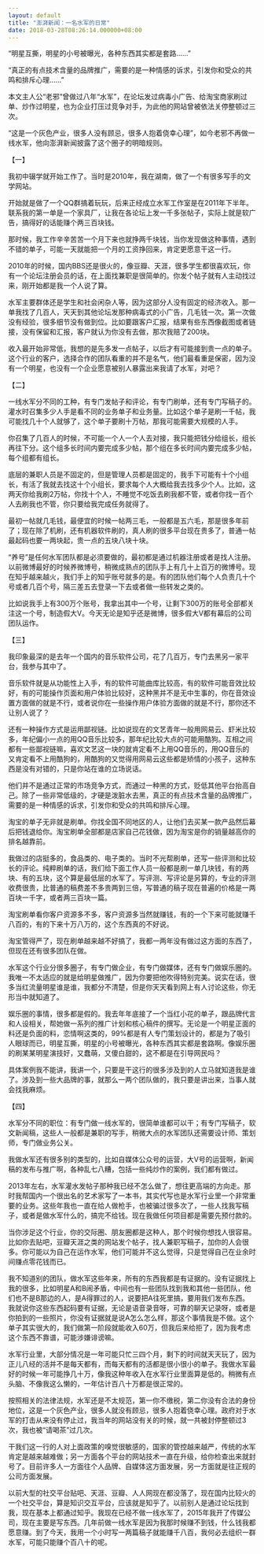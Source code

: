 ```yaml
---
layout: default
title: "澎湃新闻：一名水军的日常"
date: 2018-03-28T08:26:14.000000+08:00
---
```


‌‌“明星互撕，明星的小号被曝光，各种东西其实都是套路……‌‌”

‌‌“真正的有点技术含量的品牌推广，需要的是一种情感的诉求，引发你和受众的共鸣和排斥心理……‌‌”

本文主人公‌‌“老邪‌‌”曾做过八年‌‌“水军‌‌”，在论坛发过病毒小广告、给淘宝商家刷过单、炒作过明星，也为企业打压过竞争对手，为此他的网站曾被依法关停整顿过三次。

‌‌“这是一个灰色产业，很多人没有顾忌，很多人抱着侥幸心理‌‌”，如今老邪不再做一线水军，他向澎湃新闻披露了这个圈子的明暗规则。

【一】

我初中辍学就开始工作了。当时是2010年，我在湖南，做了一个有很多写手的文学网站。

开始就是做了一个QQ群搞着玩玩，后来正经成立水军工作室是在2011年下半年。联系我的第一单是一个家具厂，让我在各论坛上发一千多张帖子，实际上就是软广告，搞得好的话能赚个两三百块钱。

那时候，我工作辛辛苦苦一个月下来也就挣两千块钱，当你发现做这种事情，遇到不错的单子，可能一天就能把一个月的工资挣回来，肯定更愿意干这一行。

2010年的时候，国内BBS还是很火的，像豆瓣、天涯，很多学生都很喜欢玩，你有一个论坛注册会员的话，在上面找兼职是很简单的。你发个帖子就有人主动找过来，刚开始都是我一个人说了算。

水军主要群体还是学生和社会闲杂人等，因为这部分人没有固定的经济收入。那一单我找了几百人，天天到其他论坛发那种病毒式的小广告，几毛钱一次。第一次做没有经验，很多细节没有做到位。比如要跟客户汇报，结果有些东西像截图或者链接，没有保留和汇报，客户就认为你没有去做，那次我赔了200块。

收入最开始非常低，我想的是先多发一点帖子，以后才有可能接到贵一点的单子。这个行业的客户，选择合作的团队看重的并不是名气，他们最看重是保密，因为没有一个明星，也没有一个企业愿意被别人暴露出来我请了水军，对吧？

【二】

一线水军分不同的工种，有专门发帖子和评论，有专门刷单，还有专门写稿子的。灌水时召集多少人手是看不同的业务单子和业务量。比如这个单子是刷一千帖，我可能找几十个人就够了，这个单子要刷十万帖，那我可能需要大规模的人手。

你召集了几百人的时候，不可能一个人一个人去对接，我只能把钱分给组长，组长再往下分。这个组多长时间内要完成多少帖，那个组在多长时间内要完成多少帖，每个组都有组长。

底层的兼职人员是不固定的，但是管理人员都是固定的，我手下可能有十个小组长，有活了我就去找这十个小组长，要求每个人大概给我去找多少个人。比如，这两天你给我刷2万帖，你找十个人，不睡觉不吃饭去刷我都不管，或者你找一百个人去刷我也不管，你只要给我完成任务就得了。

最初一帖就几毛钱，最便宜的时候一帖两三毛，一般都是五六毛，那是很多年前了；现在除了机刷，还有机器软件刷的，真人刷的很多平台现在贵多了，普通一帖最起码也要一两块起，贵一点的五块八块十块。

‌‌“养号‌‌”是任何水军团队都是必须要做的，最初都是通过机器注册或者是找人注册。以前微博最好的时候养微博号，稍微成熟点的团队手上有几十上百万的微博号。现在知乎越来越火，我们手上的知乎账号就多的是。有的团队他们每个人负责几十个号或者几百个号，隔三差五去登录一下去或者做一些转发之类的。

比如说我手上有300万个账号，我拿出其中一个号，让剩下300万的账号全部都关注这一个号，制造假大V。今天无论是知乎还是微博，很多假大V都有幕后的公司团队运作。

【三】

我印象最深的是去年一个国内的音乐软件公司，花了几百万，专门去黑另一家平台，我参与其中了。

音乐软件就是从功能性上入手，有的软件可能曲库比较高，有的软件可能音效比较好，有的可能操作页面和用户体验比较好，这种黑并不是无中生事的，你在音效设置方面做的就是不行，或者说你在一些操作用户体验方面做的就是不行，那你还不让别人说了？

还有一种操作方式是运用鄙视链。比如说现在的文艺青年一般用网易云、虾米比较多，年纪偏小一点的用QQ音乐比较多，那年纪比较大点的可能用酷狗。互相之间都有一些鄙视链嘛，喜欢文艺这一块的就肯定看不上用QQ音乐的，用QQ音乐的又肯定看不上用酷狗的，用酷狗的又觉得用网易云这些都是矫情的小孩子，这种东西是没有对错的，只是你站在谁的立场说话。

他们并不是通过正常的市场竞争方式，而通过一种黑的方式，贬低其他平台抬高自己。除了一些非常低级的，才硬是泼脏水去黑，真正的有点技术含量的品牌推广，需要的是一种情感的诉求，引发你和受众的共鸣和排斥心理。

淘宝的单子无非就是刷单。你找全国不同地区的人，让他们去买某一款产品然后幕后把钱退给你。淘宝刷单全部都是店家自己花钱做，因为淘宝是你的销量越高你的排名越靠前。

我做过的店挺多的，食品类的、电子类的。当时不光帮刷单，还写一些评测和比较长的评论。纯粹刷单的话，我们给下面工作人员一般都是刷一单几块钱，有的两块、有的五块，这个算是最低层的水军了。写评测、写评论是另算的，专业的评测收费很贵，比普通的稿费差不多贵两到三倍，写普通的稿子现在普遍的价格是一两百块一千字，或者两三百块一篇。

淘宝刷单看你客户资源多不多，客户资源多当然就赚钱，有的一个下来可能就赚千八百的，有的下来十万八万的，这个东西真的不好说。

淘宝管得严了，现在刷单越来越不好搞了，我都一两年没有做过这方面的东西了，但现在还有很多团队在做。

水军这个行业分很多圈子，有专门做企业，有专门做媒体，还有专门做娱乐圈的。我唯一不太适应的就是给明星做推广，因为你要把他吹得特别完美。说实在话，很多当红流量明星谁是谁，我都分不清楚，但是你天天看到网上有人讨论这些，你无形当中就知道了。

娱乐圈的事情，很多都是假的。我去年年底接了一个当红小花的单子，跟品牌代言和人设相关，帮她做一系列的推广计划和核心稿件的撰写。无论是一个明星正面的料还是负面的料，恋情啊这类的，99%都是有人专门策划设计的，都是为了吸引人眼球而已，明星互撕，明星的小号被曝光，各种东西其实都是套路啊。像娱乐圈的刷某某明星演技好，又蠢萌，又傻白甜的，这不都是在引导网民吗？

具体案例我不能讲，我讲一个，只要是干这行的很多涉及到的人立马就知道我是谁了。涉及到一些大品牌的事，就那么一两个团队做的，我只要是讲出来，当事人就会找我麻烦。

【四】

水军分不同的职位：有专门做一线水军的，很简单谁都可以干；有专门写稿子，软文新闻稿，这些人一般都是兼职的写手，稍微大点的水军团队还需要设计师、策划师，专门做业务公关。

我做水军还有很多别的类型的，比如自媒体公众号的运营，大V号的运营啊，新闻稿的发布与推广啊，各种乱七八糟，包括一些纯炒作的案例，我们都有做过。

2013年左右，水军灌水发帖子那种我已经不怎么做了，想往更高端的方向走。那时我帮国内一个很出名的艺术家写了一本书，其实代写也是水军行业里一个非常重要的业务。这些年我也一直在给人做枪手，也被骗过很多次了，一些人找我写稿子，或者是做水军什么的，搞完不给钱。现在我做任何项目都是需要先预付款的。

当你涉足这个行业，你的交际圈、朋友圈都是这种人，那个时候你想找人很容易。比如你去贴吧，豆瓣天涯之类的网站发个帖子，找人兼职写稿子，加你的人会很多。你可能以为自己在运作水军，他们可能并不这么觉得，只是觉得自己在业余时间赚点零花钱而已。

我不知道别的团队，做水军这些年来，所有的东西我都是有证据的。没有证据找上我的很多，比如明星A和B闹矛盾，中间也有一些团队找到我和其他一些团队，他们也不是B那边的人，是A得罪过的人，说要把A往死里搞，要用我们发布东西。我就说你这些东西起码要有证据，无论是语音录音呀，可靠的聊天记录呀，或者是你拍到的一些照片，你没有证据就是说A怎么怎么样，那这个事情我是不做。这个单子其实很大的，我们做第一阶段就能收入60万，但我后来给拒了，因为我考虑这个东西不靠谱，可能涉嫌诽谤嘛。

水军行业里，大部分情况是一年可能只忙三四个月，剩下的时间就天天玩了，因为正儿八经的活并不是每天都有，而每天都有的活都是很小很小的单子。我做水军最好的时候一年可能挣几十万，像我这种年收入在水军行业里面算是低的。稍微有点头脑、不像我这么懒的，一年估计百八十万都是很正常的。

按照相关的法律法规，水军还是不太规范，第一你不缴税，第二你没有合法的身份地位，这是一个灰色产业，很多人就没有顾忌，很多人抱着侥幸心理。政府对于水军的打击从来没有停止过，我当年的网站没有关的时候，就一共被封停整顿过3次，我也被‌‌“请喝茶‌‌”过几次。

干我们这一行的人对上面政策的嗅觉很敏感的，国家的管控越来越严，传统的水军肯定是越来越难做；另一方面各个平台的网站技术一直在升级，给你检查出来就封号了。目前许多人一方面往个人品牌、自媒体这方面发展，另一方面就是往正规的公司方面发展。

以前大型的社交平台贴吧、天涯、豆瓣、人人网现在都没落了，现在国内比较火的一个社交平台，算是知识交互平台，应该就是知乎了。以前别人是通过论坛找到我，现在基本上都通过知乎。我现在已经不做一线水军了，2015年我开了传媒公司，现在主要是写东西。几年前做一线水军是因为我那时候赚不到钱，什么钱我都愿意赚。到了今天，我用一个小时写一两篇稿子就能赚千八百，我何必去组织一群水军，可能只能赚个百八十的呢。

